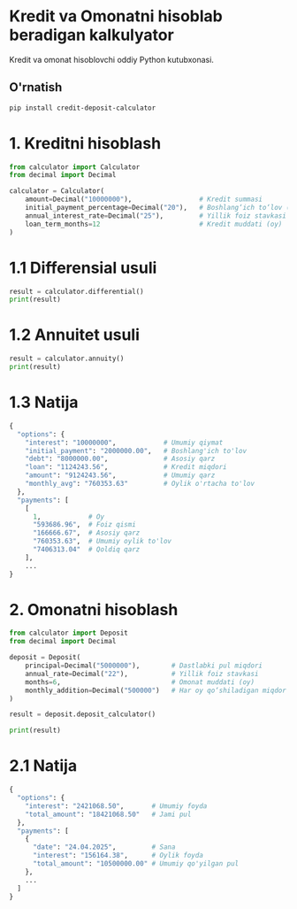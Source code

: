 # Kredit va Omonatni hisoblab beradigan kalkulyator

Kredit va omonat hisoblovchi oddiy Python kutubxonasi.


## O'rnatish

```bash
pip install credit-deposit-calculator
```


# 1. Kreditni hisoblash

```python
from calculator import Calculator
from decimal import Decimal

calculator = Calculator(
    amount=Decimal("10000000"),                 # Kredit summasi
    initial_payment_percentage=Decimal("20"),   # Boshlang‘ich to‘lov (%)
    annual_interest_rate=Decimal("25"),         # Yillik foiz stavkasi
    loan_term_months=12                         # Kredit muddati (oy)
)
```

# 1.1 Differensial usuli

```python
result = calculator.differential()
print(result)
```

# 1.2 Annuitet usuli
```python
result = calculator.annuity()
print(result)
```

# 1.3 Natija
```python
{
  "options": {
    "interest": "10000000",            # Umumiy qiymat  
    "initial_payment": "2000000.00",   # Boshlang'ich to'lov
    "debt": "8000000.00",              # Asosiy qarz
    "loan": "1124243.56",              # Kredit miqdori 
    "amount": "9124243.56",            # Umumiy qarz
    "monthly_avg": "760353.63"         # Oylik o'rtacha to'lov
  },
  "payments": [
    [
      1,            # Oy
      "593686.96",  # Foiz qismi
      "166666.67",  # Asosiy qarz
      "760353.63",  # Umumiy oylik to'lov
      "7406313.04"  # Qoldiq qarz
    ],
    ...
}
```



# 2. Omonatni hisoblash
```python
from calculator import Deposit
from decimal import Decimal

deposit = Deposit(
    principal=Decimal("5000000"),        # Dastlabki pul miqdori
    annual_rate=Decimal("22"),           # Yillik foiz stavkasi
    months=6,                            # Omonat muddati (oy)
    monthly_addition=Decimal("500000")   # Har oy qo‘shiladigan miqdor
)

result = deposit.deposit_calculator()

print(result)
```

# 2.1 Natija

```python
{
  "options": {
    "interest": "2421068.50",       # Umumiy foyda
    "total_amount": "18421068.50"   # Jami pul
  },
  "payments": [
    {
      "date": "24.04.2025",         # Sana
      "interest": "156164.38",      # Oylik foyda
      "total_amount": "10500000.00" # Umumiy qo'yilgan pul
    },
    ...
  ]
}
```



